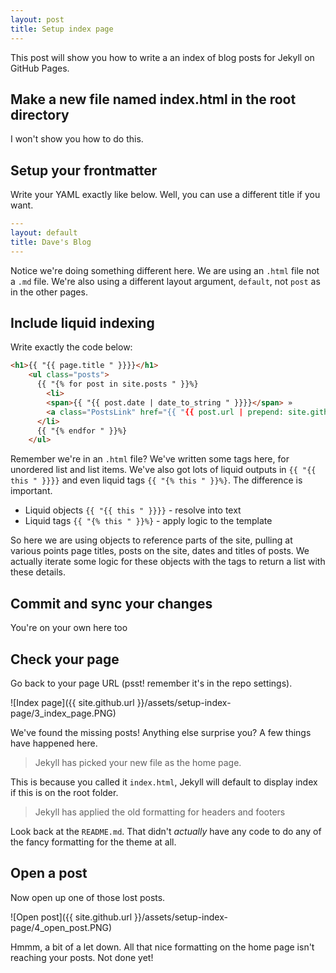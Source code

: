 ```yaml
---
layout: post
title: Setup index page
---
```


This post will show you how to write a an index of blog posts for Jekyll on GitHub Pages.

## Make a new file named index.html in the root directory

I won't show you how to do this.

## Setup your frontmatter

Write your YAML exactly like below. Well, you can use a different title if you want.

```yaml
---
layout: default
title: Dave's Blog
---
```

Notice we're doing something different here. We are using an `.html` file not a `.md` file. We're also using a different layout argument, `default`, not `post` as in the other pages.

## Include liquid indexing

Write exactly the code below:

```html
<h1>{{ "{{ page.title " }}}}</h1>
	<ul class="posts">
	  {{ "{% for post in site.posts " }}%}
	    <li>
        <span>{{ "{{ post.date | date_to_string " }}}}</span> »
        <a class="PostsLink" href="{{ "{{ post.url | prepend: site.github.url " }}}}" title="{{ "{{ post.title " }}}}">{{ "{{ post.title " }}}}</a>
      </li>
	  {{ "{% endfor " }}%}
	</ul>
```

Remember we're in an `.html` file? We've written some tags here, for unordered list and list items. We've also got lots of liquid outputs in `{{ "{{ this " }}}}` and even liquid tags `{{ "{% this " }}%}`. The difference is important.

* Liquid objects `{{ "{{ this " }}}}` - resolve into text
* Liquid tags `{{ "{% this " }}%}` - apply logic to the template

So here we are using objects to reference parts of the site, pulling at various points page titles, posts on the site, dates and titles of posts. We actually iterate some logic for these objects with the tags to return a list with these details.

## Commit and sync your changes

You're on your own here too

## Check your page

Go back to your page URL (psst! remember it's in the repo settings).

![Index page]({{ site.github.url }}/assets/setup-index-page/3_index_page.PNG)

We've found the missing posts! Anything else surprise you? A few things have happened here.

> Jekyll has picked your new file as the home page.

This is because you called it `index.html`, Jekyll will default to display index if this is on the root folder.

> Jekyll has applied the old formatting for headers and footers

Look back at the `README.md`. That didn't _actually_ have any code to do any of the fancy formatting for the theme at all.

## Open a post

Now open up one of those lost posts.

![Open post]({{ site.github.url }}/assets/setup-index-page/4_open_post.PNG)

Hmmm, a bit of a let down. All that nice formatting on the home page isn't reaching your posts. Not done yet!

